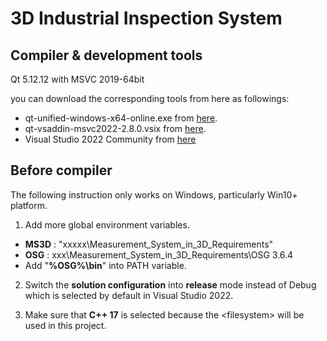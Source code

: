 # 3D Industrial Inspection System

## Compiler & development tools

Qt 5.12.12 with MSVC 2019-64bit

you can download the corresponding tools from here as followings:

- qt-unified-windows-x64-online.exe from [here](https://download.qt.io/official_releases/online_installers/).
- qt-vsaddin-msvc2022-2.8.0.vsix from [here](https://download.qt.io/development_releases/vsaddin/2.8.0/).
- Visual Studio 2022 Community from [here](https://visualstudio.microsoft.com/vs/)

## Before compiler

The following instruction only works on Windows, particularly Win10+ platform.

1. Add more global environment variables.

- **MS3D** : "xxxxx\Measurement_System_in_3D_Requirements"
- **OSG** : xxx\Measurement_System_in_3D_Requirements\OSG 3.6.4
- Add "**%OSG%\bin**" into PATH variable.

2. Switch the **solution configuration** into **release** mode instead of Debug which is selected by default in Visual Studio 2022.

3. Make sure that **C++ 17** is selected because the \<filesystem\> will be used in this project.

